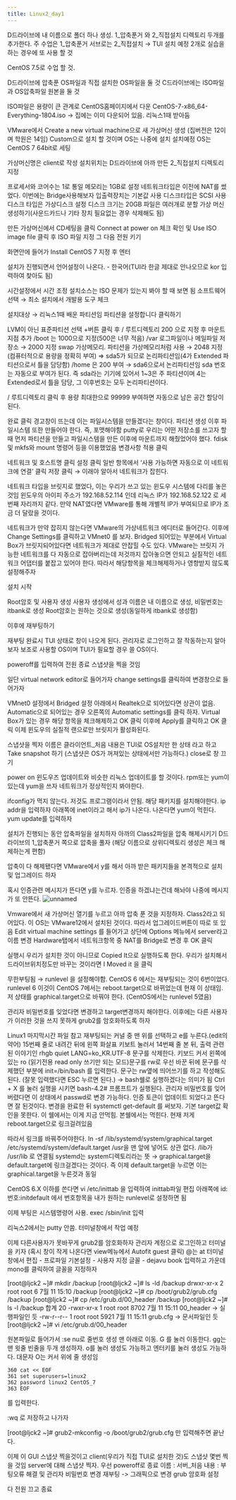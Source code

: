 ```yaml
---
title: Linux2_day1
---
```


D드라이브에 내 이름으로 폴더 하나 생성. 1_압축푼거 와 2_직접설치 디렉토리 두개를 추가한다.
주 수업은 1_압축푼거
서브로는 2_직접설치 → TUI 설치 예정
2개로 실습을 하는 경우에 또 사용 할 것

CentOS 7.5로 수업 할 것.

D드라이브에 압축푼 OS파일과 직접 설치한 OS파일을 둘 것
C드라이브에는 ISO파일과 OS압축파일 원본을 둘 것

ISO파일은 용량이 큰 관계로 CentOS홈페이지에서 다운
CentOS-7-x86_64-Everything-1804.iso → 집에는 이미 다운되어 있음. 리눅스1때 받아둠

VMware에서 Create a new virtual machine으로 새 가상머신 생성
(집버전은 12이며 학원은 14임)
Custom으로 설치 할 것이며 OS는 나중에 설치
설치예정 OS는 CentOS 7 64bit로 세팅

가상머신명은 client로 작성
설치위치는 D드라이브에 아까 만든 2_직접설치 디렉토리 지정

프로세서와 코어수는 1로 통일
메모리는 1GB로 설정
네트워크타입은 이전에 NAT를 썼었다. 이번에는 Bridge사용해보자
입출력장치는 기본값 사용
디스크타입은 SCSI 사용
디스크 타입은 가상디스크 설정
디스크 크기는 20GB
파일은 여러개로 분할
가상 머신 생성하기(사운드카드나 기타 장치 필요없는 경우 삭제해도 됨)

만든 가상머신에서 CD세팅을 클릭
Connect at power on 체크 확인 및 Use ISO image file 클릭 후 ISO 파일 지정
그 다음 전원 키기

화면안에 들어가 Install CentOS 7 지정 후 엔터

설치가 진행되면서 언어설정이 나온다. - 한국어(TUI라 한글 제대로 안나오므로 kor 입력하여 찾아도 됨)

시간설정에서 시간 조정
설치소스는 ISO 문제가 있는지 봐야 할 때 보면 됨
소프트웨어 선택 → 최소 설치에서 개발용 도구 체크

설치대상 → 리눅스1때 배운 파티션임
파티션을 설정합니다 클릭하기

LVM이 아닌 표준파티션 선택
+버튼 클릭 후 / 루트디렉토리 200 으로 지정 후 마운트 지점 추가
/boot 는 1000으로 지정(500은 너무 적음)
/var 로그파일이나 메일파일 저장소 → 2000 지정 
swap 가상메모리. 파티션을 가상메모리처럼 사용 → 2048 지정(컴퓨터적으로 용량을 정확히 부여) ⇒ sda5가 되므로 논리파티션임(4가 Extended 파티션으로서 틀을 담당함)
/home 은 200 부여 → sda6으로서 논리파티션임
sda 번호는 자동으로 부여가 된다. 즉 sda라는 기기에 있어서 1~3은 주 파티션이며 4는 Extended로서 틀을 담당, 그 이후번호는 모두 논리파티션이다.

/ 루트디렉토리 클릭 후 용량 최대한으로 99999 부여하면 자동으로 남은 공간 할당이 된다.

완료 클릭
경고창이 뜨는데 이는 파일시스템을 만들겠다는 창이다. 파티션 생성 이후 파일시스템 또한 만들어야 한다. 즉, 포맷해야함
putty로 우리는 어떤 저장소를 쓰고자 할 때 먼저 파티션을 만들고 파일시스템을 만든 이후에 마운트까지 해줬었어야 했다. fdisk 및 mkfs와 mount 명령어 등을 이용했었음
변경사항 적용 클릭

네트워크 및 호스트명 클릭
설정 클릭
일반 항목에서 ‘사용 가능하면 자동으로 이 네트워크에 연결’ 클릭
저장 클릭
→ 이래야 알아서 네트워크가 잡힌다. 

네트워크 타입을 브릿지로 했었다, 이는 우리가 쓰고 있는 윈도우 시스템에 다리를 놓은 것임
윈도우의 아이피 주소가 192.168.52.114 인데 리눅스 IP가 192.168.52.122 로 세번째 자리까지 같다. 만약 NAT였다면 VMware를 통해 개별적 IP가 부여되므로 IP가 조금 더 달랐을 것이다.

네트워크가 만약 잡히지 않는다면 VMware의 가상네트워크 에디터로 들어간다. 
이후에 Change Settings를 클릭하고 VMnet0 를 보자.
Bridged 되어있는 부분에서 Virtual Box가 브릿지되어있다면 네트워크가 제대로 안잡힐 수도 있다. VMware는 브릿지 가능한 네트워크를 다 자동으로 잡아버리는데 저것까지 잡아놓으면 안되고 실질적인 네트워크 어댑터를 붙잡고 있어야 한다. 따라서 해당항목을 체크해제하거나 영향받지 않도록 설정해주자

설치 시작

Root암호 및 사용자 생성
사용자 생성에서 성과 이름은 내 이름으로 생성, 비밀번호는 itbank로 생성
Root암호는  원하는 것으로 생성(동일하게 itbank로 생성함)

이후에 재부팅하기

재부팅 완료시 TUI 상태로 창이 나오게 된다.
관리자로 로그인하고 잘 작동하는지 알아보자
보조로 사용할 OS이며 TUI가 필요할 경우 쓸 OS이다.

poweroff를 입력하여 전원 종료
스냅샷을 찍을 것임

일단 virtual network editor로 들어가자
change settings를 클릭하여 변경창으로 들어가자

VMnet0 설정에서 Bridged 설정 아래에서 Realtek으로 되어있다면 상관이 없음.
Automatic으로 되어있는 경우 오른쪽의 Automatic settings를 클릭 하자.
Virtual Box가 있는 경우 해당 항목을 체크해제하고 OK 클릭
이후에 Apply를 클릭하고 OK 클릭
이제 윈도우의 실질적 랜으로만 브릿지가 활성화된다.

스냅샷을 찍자
이름은 클라이언트_처음
내용은 TUI로 OS설치만 한 상태
라고 하고 Take snapshot 하기
(스냅샷은 OS가 꺼져있는 상태에서만 가능하다.)
close로 창 끄기

power on
윈도우즈 업데이트와 비슷한 리눅스 업데이트를 할 것이다.
rpm또는 yum이 있는데 yum을 쓰자
네트워크가 정상적인지 봐야한다.

ifconfig가 먹지 않는다. 저것도 프로그램이라서 안됨. 해당 패키지를 설치해야한다.
ip addr을 입력하자
아래쪽에 inet이라고 해서 ip가 나온다. 나온다면 yum이 먹힌다.
yum update를 입력하자

설치가 진행되는 동안 압축파일을 설치하자
아까의 Class2파일을 압축 해제시키기
D드라이브의 1_압축푼거 쪽으로 압축을 풀자
(해당 이름으로 상위디렉토리 생성은 체크 해제하는게 편함)

압축이 다 해제됐다면 VMware에서 y를 해서 아까 받은 패키지들을 본격적으로 설치 및 업그레이드 하자 

혹시 인증관련 메시지가 뜬다면 y를 누르자. 인증을 하겠냐는건데 해놔야 나중에 메시지가 또 안뜬다.
![unnamed](https://user-images.githubusercontent.com/39452092/82834529-61530780-9efc-11ea-9cdd-25526d488be2.png)



Vmware에서 새 가상머신 열기를 누르고 아까 압축 푼 것을 지정하자.
Class2라고 되어있다. 이 OS는 VMware12에서 설치된 것이다. 따라서 업그레이드버튼이 따로 또 있음
Edit virtual machine settings 를 들어가고 상단에 Options 메뉴에서 server라고 이름 변경
Hardware탭에서 네트워크항목 중 NAT를 Bridge로 변경 후 OK 클릭

실행시 우리가 설치한 것이 아니므로 Copied It으로 실행하도록 한다.
우리가 설치해서 드라이브위치정도만 바꾸는 것이라면 I Moved it 을 클릭

무한부팅됨
→ runlevel 을 설정해야함. 
CentOS 6 에서는 재부팅되는 것이 6번이었다. runlevel 6
이것이 CentOS 7에서는 reboot.target으로 바뀌었는데 현재 이 상태임.
저 상태를 graphical.target으로 바꿔야 한다. (CentOS에서는 runlevel 5였음)

관리자 비밀번호를  잊었다면 변경하고 target변경까지 해야한다.
이후에는 다른 사용자가 이러한 것을 쓰지 못하게 grub2를 암호화하도록 하자

Linux1 마지막시간 파일 참고
재부팅되는 커널 중 맨 위를 선택하고 e를 누른다.(edit의 약어)
15번째 줄로 내려간 뒤에 왼쪽 화살표 키보트 눌러서 14번째 줄 본 뒤,
출력 관련된 이야기인 rhgb quiet LANG=ko_KR.UTF-8  문구를 삭제한다. 키보드 커서 왼쪽에 있는 ro (읽기전용 read only 쓰기만 되는 모드)문구를 rw로 우선 바꾼 뒤에 문구를 삭제했던 부분에 init=/bin/bash 를 입력한다. 문구는 rw옆에  띄어쓰기를 하고 작성해도 된다. (잘못 입력했다면 ESC 누르면 된다.) → bash쉘로 실행하겠다는 의미가 됨
Ctrl + X 를 눌러 실행을 시키면 bash-4.2# 프롬프트가 실행된다.
관리자 비밀번호를 잊어버렸다면 이 상태에서 passwd로 변경 가능하다. 인증 토큰이 업데이트 되었다고 뜬다면 잘 된것이다. 
변경을 완료한 뒤 systemctl get-default 를 써보자. 기본 target값 확인을 못한다. 이 쉘에서는 이게 지금 안먹힘. 본쉘에서는 먹힌다. 현재 저게 reboot.target으로 링크걸려있음

따라서 링크를 바꿔주어야한다.
ln -sf /lib/systemd/system/graphical.target /etc/systemd/system/default.target
/usr을 맨 앞에 넣어도 상관 없다. /lib가 /usr/lib 로 연결됨
systemd는 system디렉토리라는 뜻
→ graphical.target을 default.target에 링크걸겠다는 것이다. 즉 이제 default.target을 누르면 이는 graphical.target을 누른것과 동일

CentOS 6.X 이하를 쓴다면 vi /etc/inittab 을 입력하여 inittab파일 편집
아래쪽에 id:번호:initdefault 에서 번호항목을 내가 원하는 runlevel로 설정하면 됨

이제 부팅은 시스템명령어 사용. exec /sbin/init 입력

리눅스2에서는 putty 안씀. 터미널창에서 작업 예정

이제 다른사용자가 못바꾸게 grub2를 암호화하자
관리자 계정으로 로그인하고 터미널을 키자
(혹시 창이 작게 나온다면 view메뉴에서 Autofit guest 클릭)
@는  at
터미널창에서 편집 - 프로파일 기본설정 - 사용자 지정 글꼴 - dejavu book 입력하고 가운데 mono를 클릭하여 글꼴을 지정하자

[root@ljck2 ~]# mkdir /backup
[root@ljck2 ~]# ls -ld /backup
drwxr-xr-x 2 root root 6  7월 11 15:10 /backup
[root@ljck2 ~]# cp /boot/grub2/grub.cfg /backup
[root@ljck2 ~]# cp /etc/grub.d/00_header /backup
[root@ljck2 ~]# ls -l /backup
합계 20
-rwxr-xr-x 1 root root 8702  7월 11 15:11 00_header → 실행파일인 듯
-rw-r--r-- 1 root root 5921  7월 11 15:11 grub.cfg → 문서파일인 듯
[root@ljck2 ~]# vi /etc/grub.d/00_header

원본파일로 들어가서 :se nu로 줄번호 생성
맨 아래로 이동. G 를 눌러 이동한다. gg는 맨 윗줄
빈줄을 두개 생성하자. o를 눌러 생성도 가능하고 엔터키를 눌러 생성도 가능하다. 대문자 O는 커서 위에 줄 생성임

    360 cat << EOF
    361 set superusers=linux2
    362 password linux2 CentOS_7
    363 EOF

를 입력한다.

:wq 로 저장하고 나가자

[root@ljck2 ~]# grub2-mkconfig -o /boot/grub2/grub.cfg
만 입력해주면 끝난다. 

이제 이 GUI 스냅샷 찍을것이고 client(우리가 직접 TUI로 설치한 것)도 스냅샷 몇번 찍을 것임
server에 대해 스냅샷 찍자. 우선 poweroff로 종료
이름 : 서버_처음
내용 :
부팅오류 해결 및 관리자 비밀번호 변경
재부팅 -> 그래픽으로 변경
grub 암호화 설정

다 전원 끄고 종료
